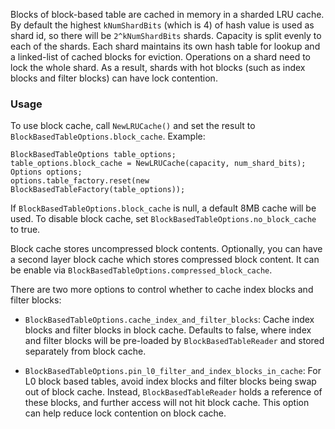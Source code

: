 Blocks of block-based table are cached in memory in a sharded LRU cache. By default the highest `kNumShardBits` (which is 4) of hash value is used as shard id, so there will be `2^kNumShardBits` shards. Capacity is split evenly to each of the shards. Each shard maintains its own hash table for lookup and a linked-list of cached blocks for eviction. Operations on a shard need to lock the whole shard. As a result, shards with hot blocks (such as index blocks and filter blocks) can have lock contention.

### Usage

To use block cache, call `NewLRUCache()` and set the result to `BlockBasedTableOptions.block_cache`. Example:

    BlockBasedTableOptions table_options;
    table_options.block_cache = NewLRUCache(capacity, num_shard_bits);
    Options options;
    options.table_factory.reset(new BlockBasedTableFactory(table_options));

If `BlockBasedTableOptions.block_cache` is null, a default 8MB cache will be used. To disable block cache, set `BlockBasedTableOptions.no_block_cache` to true.

Block cache stores uncompressed block contents. Optionally, you can have a second layer block cache which stores compressed block content. It can be enable via `BlockBasedTableOptions.compressed_block_cache`.

There are two more options to control whether to cache index blocks and filter blocks:

* `BlockBasedTableOptions.cache_index_and_filter_blocks`: Cache index blocks and filter blocks in block cache. Defaults to false, where index and filter blocks will be pre-loaded by `BlockBasedTableReader` and stored separately from block cache.

* `BlockBasedTableOptions.pin_l0_filter_and_index_blocks_in_cache`: For L0 block based tables, avoid index blocks and filter blocks being swap out of block cache. Instead, `BlockBasedTableReader` holds a reference of these blocks, and further access will not hit block cache. This option can help reduce lock contention on block cache.